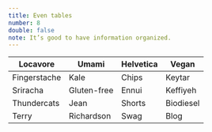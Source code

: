 ```yaml
---
title: Even tables
number: 8
double: false
note: It’s good to have information organized.
---
```

| Locavore | Umami | Helvetica | Vegan |
|---|---|---|---|
| Fingerstache | Kale | Chips | Keytar |
| Sriracha | Gluten-free | Ennui | Keffiyeh |
| Thundercats | Jean | Shorts | Biodiesel |
| Terry | Richardson | Swag | Blog |
